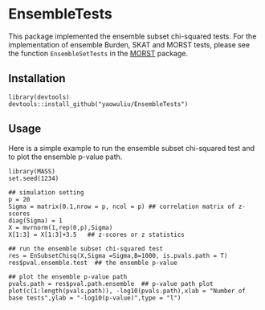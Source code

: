 # EnsembleTests
This package implemented the ensemble subset chi-squared tests. For the implementation of ensemble Burden, SKAT and MORST tests, please see the function `EnsembleSetTests` in the [MORST](https://github.com/yaowuliu/MORST/blob/master/doc/MORST_manual.pdf) package.

## Installation
```
library(devtools)
devtools::install_github("yaowuliu/EnsembleTests")
```
## Usage
Here is a simple example to run the ensemble subset chi-squared test and to plot the ensemble p-value path.

```{r}
library(MASS)
set.seed(1234)

## simulation setting
p = 20
Sigma = matrix(0.1,nrow = p, ncol = p) ## correlation matrix of z-scores
diag(Sigma) = 1
X = mvrnorm(1,rep(0,p),Sigma)
X[1:3] = X[1:3]+3.5   ## z-scores or z statistics

## run the ensemble subset chi-squared test
res = EnSubsetChisq(X,Sigma =Sigma,B=1000, is.pvals.path = T)
res$pval.ensemble.test  ## the ensemble p-value

## plot the ensemble p-value path
pvals.path = res$pval.path.ensemble  ## p-value path plot
plot(c(1:length(pvals.path)), -log10(pvals.path),xlab = "Number of base tests",ylab = "-log10(p-value)",type = "l")


```
